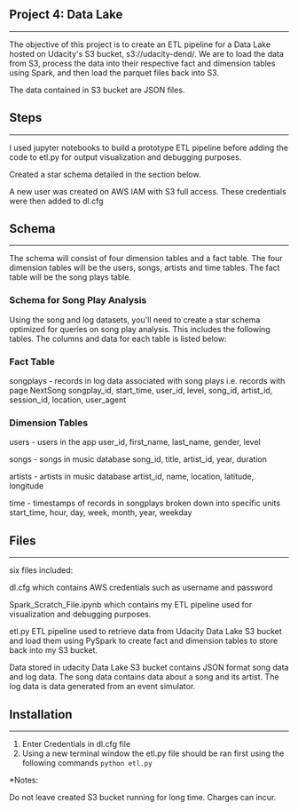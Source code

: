 ## **Project 4: Data Lake**
-----------------------------------------------------------------------------------------------------------------------------------

The objective of this project is to create an ETL pipeline for a Data Lake hosted on Udacity's S3 bucket, s3://udacity-dend/. We are to load the data from S3, process the data into their respective fact and dimension tables using Spark, and then load the parquet files back into S3.


The data contained in S3 bucket are JSON files. 



## **Steps**
-----------------------------------------------------------------------------------------------------------------------------------

I used jupyter notebooks to build a prototype ETL pipeline before adding the code to etl.py for output visualization and debugging purposes. 

Created a star schema detailed in the section below.

A new user was created on AWS IAM with S3 full access. These credentials were then added to dl.cfg


## **Schema**
-----------------------------------------------------------------------------------------------------------------------------------

The schema will consist of four dimension tables and a fact table. The four dimension tables will be the users, songs, artists and time tables. The fact table will be the song plays table. 


### Schema for Song Play Analysis
Using the song and log datasets, you'll need to create a star schema optimized for queries on song play analysis. This includes the following tables. The columns and data for each table is listed below: 

### Fact Table
songplays - records in log data associated with song plays i.e. records with page NextSong
songplay_id, start_time, user_id, level, song_id, artist_id, session_id, location, user_agent

### Dimension Tables

users - users in the app
user_id, first_name, last_name, gender, level

songs - songs in music database
song_id, title, artist_id, year, duration

artists - artists in music database
artist_id, name, location, latitude, longitude

time - timestamps of records in songplays broken down into specific units
start_time, hour, day, week, month, year, weekday


## **Files**
-----------------------------------------------------------------------------------------------------------------------------------

six files included:

dl.cfg which contains AWS credentials such as username and password

Spark_Scratch_File.ipynb which contains my ETL pipeline used for visualization and debugging purposes.

etl.py ETL pipeline used to retrieve data from Udacity Data Lake S3 bucket and load them using PySpark to create fact and dimension tables to store back into my S3 bucket.



Data stored in udacity Data Lake S3 bucket contains JSON format song data and log data. The song data contains data about a song and its artist. The log data is data generated from an event simulator.


## **Installation**
-----------------------------------------------------------------------------------------------------------------------------------


1. Enter Credentials in dl.cfg file
2. Using a new terminal window the etl.py  file should be ran first using the following commands
`python etl.py`

*Notes:

Do not leave created S3 bucket running for long time. Charges can incur. 

